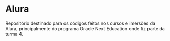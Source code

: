 # Alura

Repositório destinado para os códigos feitos nos cursos e imersões da Alura, principalmente do programa Oracle Next Education onde fiz parte da turma 4.
